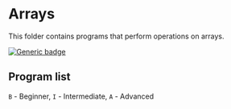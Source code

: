 # Arrays

This folder contains programs that perform operations on arrays.


[![Generic badge](https://img.shields.io/badge/ProgramCount-0-brightgreen.svg)](https://shields.io/)

## Program list

`B` - Beginner, `I` - Intermediate, `A` - Advanced
